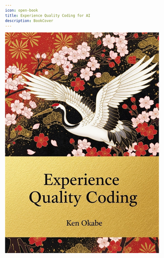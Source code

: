 ```yaml
---
icon: open-book
title: Experience Quality Coding for AI
description: BookCover
---
```

[![BookCover](https://raw.githubusercontent.com/ken-okabe/web-images5/main/img_1747815008747.png)](https://ken-okabe.github.io/en/book/unit-0/section-0/0-about-unit/)
